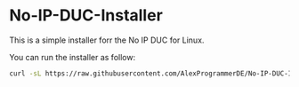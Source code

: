 # No-IP-DUC-Installer
This is a simple installer forr the No IP DUC for Linux.

You can run the installer as follow:

```bash
curl -sL https://raw.githubusercontent.com/AlexProgrammerDE/No-IP-DUC-Installer/master/install.sh | bash
```
